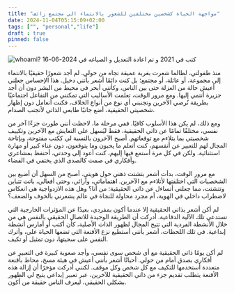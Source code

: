 ```yaml
---
title: "مواجهة الحياة كشخصين مختلفين للشعور بالانتماء الي مجتمع زائف"
date: 2024-11-04T05:15:09+02:00
tags: ["", "personal","life"]
draft : true
pinned: false
---
```

![whoami?](/images/2in1.jpg)
كتب في 2021 و تم اعادة التعديل و الصياغه في 2024-06-16

منذ طفولتي، لطالما شعرت بغربة عميقة تجاه من حولي. لم أجد شعورًا حقيقيًا بالانتماء إلى مجموعة، أو عائلة، أو مجتمع؛ بل 
كنت دائمًا أشعر بأنني دخيل. هذا الإحساس جعلني أعيش حالة من العزلة حتى بين الناس، وكأنني أبحر في محيط من البشر دون أن أجد جزيرة أنتمي إليها. ومع مرور الوقت، تعلمت الأساليب التي تمكنني من التفاعل اجتماعيًا بطريقة تُرضي الآخرين وتجنبني أي نوع من أنواع الخلاف، فكنت أتعامل دون إظهار شخصيتي الحقيقية، أضع جانبًا طابعي الذاتي لأتجنب الصدام. 

ومع ذلك، لم يكن هذا الأسلوب كافيًا. ففي مرحلة ما، لاحظت أنني طورت جزءًا آخر من نفسي، مختلفًا تمامًا عن ذاتي الحقيقية، فقط ليُسهل علي التعايش مع الآخرين وتكييف شخصيتي بما يتلاءم مع توقعاتهم. أصبح الآخرون بالنسبة لي ككتب مفتوحة، وبإتاحة المجال لهم للتعبير عن أنفسهم، كنت أتعلم ما يحبون وما يتوقعون، دون عناء كبير أو مهارة استثنائية. ولكن في كل مرة أستمع فيها إليهم، كنت أعود إلى وحدتي، أحتفظ بمشاعري وأفكاري في صمت كالصدى الذي يختفي في الفضاء. 

مع مرور الوقت، بدأت أشعر بتشتت ذهني حول هويتي. أصبح من السهل أن أضيع بين الشخصيات التي اختلقتها لأتلاءم مع الآخرين. اهتماماتي، وآرائي، وحتى أفعالي، باتت تتباين وتتشتت، مما جعلني أتساءل عن ذاتي الحقيقية: من أنا؟ وهل هذه الازدواجية هي انعكاس لاضطراب داخلي في الهوية، أم مجرد محاولة للنجاة في عالم يشعرني بالخوف والضعف؟

لم أكن أشعر بذاتي الحقيقية إلا عندما أكون بمفردي، بعيدًا عن المؤثرات الخارجية التي تستدعي تلك الآلية الدفاعية. أدركت أن الطريقة الوحيدة للاتصال الحقيقي بالنفس هي من خلال الأنشطة الفردية التي تتيح المجال لظهور الذات الأصلية، كأن أكتب أو أمارس أنشطة إبداعية. في تلك اللحظات، أشعر بأنني أستطيع نزع الأقنعة التي تضعها الحياة علي، وأترك النفس على سجيتها، دون تمثيل أو تكيف. 

لم أكن يومًا ذاتي الحقيقية مع أي شخص سوى نفسي، وأجد صعوبة كبيرة في التعبير عن أفكاري بصدق أمام من حولي. أحيانًا أشعر بأنني أعيش في هيئة مسخ، محاط بأقنعة متعددة أستخدمها للتكيف مع كل شخص وكل موقف. لكنني أدركت مؤخرًا أن إزالة هذه الأقنعة يتطلب تقديم جزء من ذاتي الحقيقية للآخرين، عبر تعبير إبداعي يتيح لي الظهور بشكلي الحقيقي، ليعرف الناس حقيقة من أكون.